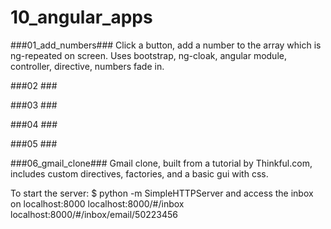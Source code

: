 # 10_angular_apps

###01_add_numbers###
Click a button, add a number to the array which is ng-repeated on screen.
Uses bootstrap, ng-cloak, angular module, controller, directive, numbers fade in.

###02 ###

###03 ###

###04 ###

###05 ###

###06_gmail_clone###
Gmail clone, built from a tutorial by Thinkful.com, includes custom directives, factories, and a basic gui with css.

To start the server:
$ python -m SimpleHTTPServer
and access the inbox on localhost:8000
localhost:8000/#/inbox
localhost:8000/#/inbox/email/50223456
